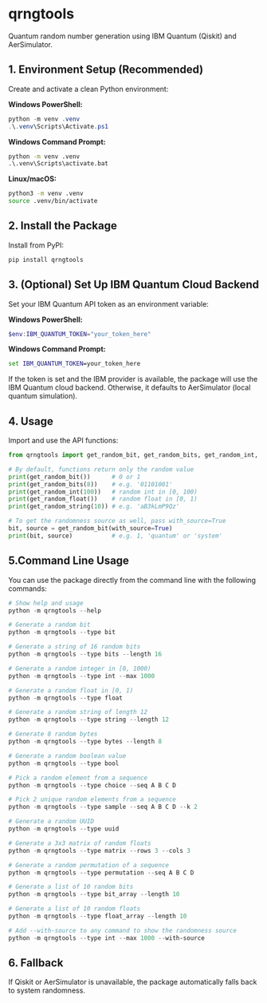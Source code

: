 # qrngtools

Quantum random number generation using IBM Quantum (Qiskit) and AerSimulator.

## 1. Environment Setup (Recommended)

Create and activate a clean Python environment:

**Windows PowerShell:**

```powershell
python -m venv .venv
.\.venv\Scripts\Activate.ps1
```

**Windows Command Prompt:**

```cmd
python -m venv .venv
.\.venv\Scripts\activate.bat
```

**Linux/macOS:**

```bash
python3 -m venv .venv
source .venv/bin/activate
```

## 2. Install the Package

Install from PyPI:

```powershell
pip install qrngtools
```

## 3. (Optional) Set Up IBM Quantum Cloud Backend

Set your IBM Quantum API token as an environment variable:

**Windows PowerShell:**

```powershell
$env:IBM_QUANTUM_TOKEN="your_token_here"
```

**Windows Command Prompt:**

```cmd
set IBM_QUANTUM_TOKEN=your_token_here
```

If the token is set and the IBM provider is available, the package will use the IBM Quantum cloud backend. Otherwise, it defaults to AerSimulator (local quantum simulation).

## 4. Usage

Import and use the API functions:

```python
from qrngtools import get_random_bit, get_random_bits, get_random_int, get_random_float, get_random_string

# By default, functions return only the random value
print(get_random_bit())      # 0 or 1
print(get_random_bits(8))    # e.g. '01101001'
print(get_random_int(100))   # random int in [0, 100)
print(get_random_float())    # random float in [0, 1)
print(get_random_string(10)) # e.g. 'aB3kLmP9Qz'

# To get the randomness source as well, pass with_source=True
bit, source = get_random_bit(with_source=True)
print(bit, source)           # e.g. 1, 'quantum' or 'system'
```

## 5.Command Line Usage

You can use the package directly from the command line with the following commands:

```powershell
# Show help and usage
python -m qrngtools --help

# Generate a random bit
python -m qrngtools --type bit

# Generate a string of 16 random bits
python -m qrngtools --type bits --length 16

# Generate a random integer in [0, 1000)
python -m qrngtools --type int --max 1000

# Generate a random float in [0, 1)
python -m qrngtools --type float

# Generate a random string of length 12
python -m qrngtools --type string --length 12

# Generate 8 random bytes
python -m qrngtools --type bytes --length 8

# Generate a random boolean value
python -m qrngtools --type bool

# Pick a random element from a sequence
python -m qrngtools --type choice --seq A B C D

# Pick 2 unique random elements from a sequence
python -m qrngtools --type sample --seq A B C D --k 2

# Generate a random UUID
python -m qrngtools --type uuid

# Generate a 3x3 matrix of random floats
python -m qrngtools --type matrix --rows 3 --cols 3

# Generate a random permutation of a sequence
python -m qrngtools --type permutation --seq A B C D

# Generate a list of 10 random bits
python -m qrngtools --type bit_array --length 10

# Generate a list of 10 random floats
python -m qrngtools --type float_array --length 10

# Add --with-source to any command to show the randomness source
python -m qrngtools --type int --max 1000 --with-source
```

## 6. Fallback

If Qiskit or AerSimulator is unavailable, the package automatically falls back to system randomness.
